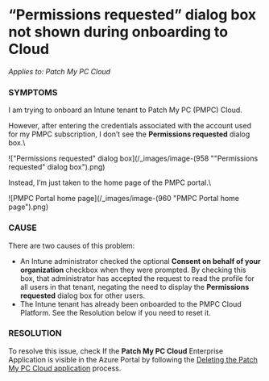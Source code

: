 # “Permissions requested” dialog box not shown during onboarding to Cloud

_Applies to: Patch My PC Cloud_

### SYMPTOMS

I am trying to onboard an Intune tenant to Patch My PC (PMPC) Cloud.

However, after entering the credentials associated with the account used for my PMPC subscription, I don’t see the **Permissions requested** dialog box.\\

!["Permissions requested" dialog box](/_images/image-(958 "\"Permissions requested\" dialog box").png)

Instead, I’m just taken to the home page of the PMPC portal.\\

![PMPC Portal home page](/_images/image-(960 "PMPC Portal home page").png)

### CAUSE

There are two causes of this problem:

* An Intune administrator checked the optional **Consent on behalf of your organization** checkbox when they were prompted. By checking this box, that administrator has accepted the request to read the profile for all users in that tenant, negating the need to display the **Permissions requested** dialog box for other users.
* The Intune tenant has already been onboarded to the PMPC Cloud Platform. See the Resolution below if you need to reset it.

### RESOLUTION

To resolve this issue, check If the **Patch My PC Cloud** Enterprise Application is visible in the Azure Portal by following the [Deleting the Patch My PC Cloud application](../../cloud-administration/delete-the-patch-my-pc-cloud-enterprise-application.md) process.